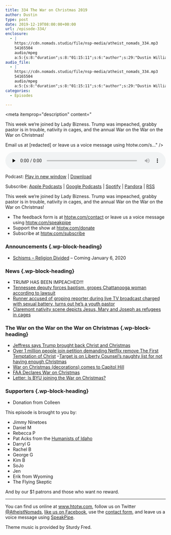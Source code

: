 ```yaml
---
title: 334 The War on Christmas 2019
author: Dustin
type: post
date: 2019-12-19T08:00:00+00:00
url: /episode-334/
enclosure:
  - |
    https://cdn.nomads.studio/file/nsp-media/atheist_nomads_334.mp3
    54165504
    audio/mpeg
    a:5:{s:8:"duration";s:8:"01:15:11";s:6:"author";s:29:"Dustin Williams, Lady Bizness";s:8:"explicit";s:1:"1";s:13:"episode_title";s:25:"The War on Christmas 2019";s:10:"episode_no";s:3:"334";}
audio_file:
  - |
    https://cdn.nomads.studio/file/nsp-media/atheist_nomads_334.mp3
    54165504
    audio/mpeg
    a:5:{s:8:"duration";s:8:"01:15:11";s:6:"author";s:29:"Dustin Williams, Lady Bizness";s:8:"explicit";s:1:"1";s:13:"episode_title";s:25:"The War on Christmas 2019";s:10:"episode_no";s:3:"334";}
categories:
  - Episodes

---
```

<div itemscope itemtype="http://schema.org/AudioObject">
  <meta itemprop="name" content="334 The War on Christmas 2019" />
  
  <meta itemprop="uploadDate" content="2019-12-19T01:00:00-07:00" />
  
  <meta itemprop="encodingFormat" content="audio/mpeg" />
  
  <meta itemprop="duration" content="PT1H15M11S" />
  
  <meta itemprop="description" content="


This week we’re joined by Lady Bizness. Trump was impeached, grabby pastor is in trouble, nativity in cages, and the annual War on the War on the War on Christmas!








Email us at [redacted] or leave us a voice message using htotw.com/s..." />
  
  <meta itemprop="contentUrl" content="https://dts.podtrac.com/redirect.mp3/cdn.nomads.studio/file/nsp-media/atheist_nomads_334.mp3" />
  
  <meta itemprop="contentSize" content="51.7" />
  
  <div class="powerpress_player" id="powerpress_player_8597">
    <audio class="wp-audio-shortcode" id="audio-4159-341" preload="none" style="width: 100%;" controls="controls"><source type="audio/mpeg" src="https://dts.podtrac.com/redirect.mp3/cdn.nomads.studio/file/nsp-media/atheist_nomads_334.mp3?_=341" /><a href="https://dts.podtrac.com/redirect.mp3/cdn.nomads.studio/file/nsp-media/atheist_nomads_334.mp3">https://dts.podtrac.com/redirect.mp3/cdn.nomads.studio/file/nsp-media/atheist_nomads_334.mp3</a></audio>
  </div>
</div>

<p class="powerpress_links powerpress_links_mp3">
  Podcast: <a href="https://dts.podtrac.com/redirect.mp3/cdn.nomads.studio/file/nsp-media/atheist_nomads_334.mp3" class="powerpress_link_pinw" target="_blank" title="Play in new window" onclick="return powerpress_pinw('https://htotw.com/?powerpress_pinw=4159-podcast');" rel="nofollow">Play in new window</a> | <a href="https://dts.podtrac.com/redirect.mp3/cdn.nomads.studio/file/nsp-media/atheist_nomads_334.mp3" class="powerpress_link_d" title="Download" rel="nofollow" download="atheist_nomads_334.mp3">Download</a>
</p>

<p class="powerpress_links powerpress_subscribe_links">
  Subscribe: <a href="https://podcasts.apple.com/us/podcast/humanists-take-on-the-world/id530050098?mt=2&ls=1" class="powerpress_link_subscribe powerpress_link_subscribe_itunes" target="_blank" title="Subscribe on Apple Podcasts" rel="nofollow">Apple Podcasts</a> | <a href="https://www.google.com/podcasts?feed=aHR0cDovL2F0aGVpc3Rub21hZHMubGlic3luLmNvbS9yc3M%3D" class="powerpress_link_subscribe powerpress_link_subscribe_googleplay" target="_blank" title="Subscribe on Google Podcasts" rel="nofollow">Google Podcasts</a> | <a href="https://open.spotify.com/show/3LzK2xZGike6Tc1GEMtMbr?si=LieN9SNuTpq96smuaUsH8A" class="powerpress_link_subscribe powerpress_link_subscribe_spotify" target="_blank" title="Subscribe on Spotify" rel="nofollow">Spotify</a> | <a href="https://www.pandora.com/podcast/atheist-nomads/PC:10122?corr=62071012&part=ug" class="powerpress_link_subscribe powerpress_link_subscribe_pandora" target="_blank" title="Subscribe on Pandora" rel="nofollow">Pandora</a> | <a href="https://htotw.com/feed/podcast/" class="powerpress_link_subscribe powerpress_link_subscribe_rss" target="_blank" title="Subscribe via RSS" rel="nofollow">RSS</a>
</p>

This week we’re joined by Lady Bizness. Trump was impeached, grabby pastor is in trouble, nativity in cages, and the annual War on the War on the War on Christmas!

<!--more-->

  * The feedback form is at [htotw.com/contact](https://htotw.com/contact) or leave us a voice message using <a href="https://htotw.com/speakpipe" target="_blank" rel="noopener noreferrer">htotw.com/speakpipe</a>
  * Support the show at <a href="https://htotw.com/donate" target="_blank" rel="noopener noreferrer">htotw.com/donate</a>
  * Subscribe at <a href="https://htotw.com/subscribe" target="_blank" rel="noopener noreferrer">htotw.com/subscribe</a>

### Announcements {.wp-block-heading}

  * [Schisms &#8211; Religion Divided][1] &#8211; Coming January 6, 2020

### News {.wp-block-heading}

  * TRUMP HAS BEEN IMPEACHED!!!
  * [Tennessee deputy forces baptism, gropes Chattanooga woman according to lawsuit][2]
  * [Runner accused of groping reporter during live TV broadcast charged with sexual battery, turns out he’s a youth pastor][3]
  * [Claremont nativity scene depicts Jesus, Mary and Joseph as refugees in cages][4]

### The War on the War on the War on Christmas {.wp-block-heading}

  * [Jeffress says Trump brought back Christ and Christmas][5]
  * [Over 1 million people join petition demanding Netflix remove The First Temptation of Christ][6] &#8211;[Target is on Liberty Counsel’s naughty list for not having enough Christmas][7]
  * [War on Christmas (decorations) comes to Capitol Hill][8]
  * [FAA Declares War on Christmas][9]
  * [Letter: Is BYU joining the War on Christmas?][10]

### Supporters {.wp-block-heading}

  * Donation from Colleen

This episode is brought to you by:

  * Jimmy Ninetoes
  * Daniel M
  * Rebecca P
  * Pat Acks from the <a href="https://www.humanistsofidaho.org" target="_blank" rel="noopener noreferrer">Humanists of Idaho</a>
  * Darryl G
  * Rachel B
  * George G
  * Kim B
  * SoJo
  * Jen
  * Erik from Wyoming
  * The Flying Skeptic

And by our $1 patrons and those who want no reward.

<hr class="wp-block-separator" />

You can find us online at <a href="https://www.htotw.com/" target="_blank" rel="noopener noreferrer">www.htotw.com</a>, follow us on Twitter <a href="https://twitter.com/AtheistNomads" target="_blank" rel="noopener noreferrer">@AtheistNomads</a>, <a href="https://htotw.com/facebook" target="_blank" rel="noopener noreferrer">like us on Facebook</a>, use the [contact form](https://htotw.com/contact), and leave us a voice message using <a href="https://htotw.com/speakpipe" target="_blank" rel="noopener noreferrer">SpeakPipe</a>.

Theme music is provided by Sturdy Fred.

 [1]: https://schismpod.com
 [2]: https://www.tennessean.com/story/news/crime/2019/10/03/tennessee-deputy-forces-womans-baptism-chattanooga-lake-lawsuit/3850537002/
 [3]: https://www.nbcnews.com/news/us-news/runner-accused-groping-reporter-during-live-tv-broadcast-charged-sexual-n1102146
 [4]: https://abc7.com/religion/claremont-nativity-scene-depicts-holy-family-as-caged-refugees/5741093/
 [5]: https://www.rightwingwatch.org/post/robert-jeffress-mocks-pelosis-faith-says-trump-has-brought-christmas-christ-back-to-u-s/
 [6]: https://www.nydailynews.com/news/world/ny-first-temptation-of-christ-netflix-gay-jesus-petition-brazil-20191211-57wompwxijbrrlbgvjwt6epvqi-story.html
 [7]: https://www.rightwingwatch.org/post/the-religious-rights-war-on-the-war-on-christmas-is-well-underway/
 [8]: https://www.rollcall.com/news/hoh/war-on-christmas-decorations-infiltrates-hill
 [9]: https://www.adweek.com/brand-marketing/faa-war-on-christmas-holiday-lights/
 [10]: https://www.sltrib.com/opinion/letters/2019/12/12/letter-is-byu-joining-war/